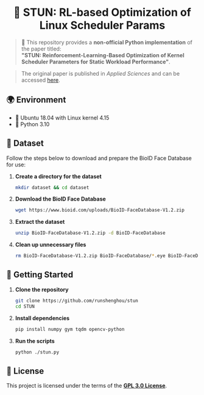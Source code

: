 <div align=center>

# 🚦 STUN: RL-based Optimization of Linux Scheduler Params

</div>

> 📘 This repository provides a **non-official Python implementation** of the paper titled:  
**"STUN: Reinforcement-Learning-Based Optimization of Kernel Scheduler Parameters for Static Workload Performance"**.  

> The original paper is published in *Applied Sciences* and can be accessed [here](https://mdpi-res.com/d_attachment/applsci/applsci-12-07072/article_deploy/applsci-12-07072.pdf?version=1657715467).

## 🌍 Environment

- 🐧 Ubuntu 18.04 with Linux kernel 4.15 
- 🐍 Python 3.10

## 📂 Dataset

Follow the steps below to download and prepare the BioID Face Database for use:

1. **Create a directory for the dataset**

    ```bash
    mkdir dataset && cd dataset
    ```

2. **Download the BioID Face Database**

    ```bash
    wget https://www.bioid.com/uploads/BioID-FaceDatabase-V1.2.zip
    ```

3. **Extract the dataset**

    ```bash
    unzip BioID-FaceDatabase-V1.2.zip -d BioID-FaceDatabase
    ```

4. **Clean up unnecessary files**

    ```bash
    rm BioID-FaceDatabase-V1.2.zip BioID-FaceDatabase/*.eye BioID-FaceDatabase/*.txt
    ```

## 🚀 Getting Started

1. **Clone the repository**

    ```bash
    git clone https://github.com/runshenghou/stun
    cd STUN
    ```

2. **Install dependencies**

    ```bash
    pip install numpy gym tqdm opencv-python
    ```

3. **Run the scripts**

    ```bash
    python ./stun.py
    ```

## 📄 License

This project is licensed under the terms of the [**GPL 3.0 License**](/LICENSE).